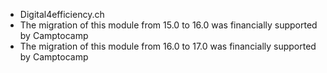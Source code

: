 - Digital4efficiency.ch
- The migration of this module from 15.0 to 16.0 was financially supported by Camptocamp
- The migration of this module from 16.0 to 17.0 was financially supported by Camptocamp
